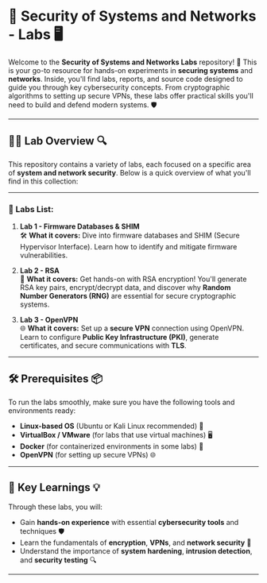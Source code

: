 
# 🔐 Security of Systems and Networks - Labs 🖥️

Welcome to the **Security of Systems and Networks Labs** repository! 🎉 This is your go-to resource for hands-on experiments in **securing systems** and **networks**. Inside, you'll find labs, reports, and source code designed to guide you through key cybersecurity concepts. From cryptographic algorithms to setting up secure VPNs, these labs offer practical skills you'll need to build and defend modern systems. 🛡️

---

## 🧑‍💻 Lab Overview 🔍

This repository contains a variety of labs, each focused on a specific area of **system and network security**. Below is a quick overview of what you'll find in this collection:

---

### 🧪 Labs List:

1. **Lab 1 - Firmware Databases & SHIM**  
   🛠️ **What it covers:** Dive into firmware databases and SHIM (Secure Hypervisor Interface). Learn how to identify and mitigate firmware vulnerabilities.

2. **Lab 2 - RSA**  
   🔐 **What it covers:** Get hands-on with RSA encryption! You'll generate RSA key pairs, encrypt/decrypt data, and discover why **Random Number Generators (RNG)** are essential for secure cryptographic systems.

3. **Lab 3 - OpenVPN**  
   🌐 **What it covers:** Set up a **secure VPN** connection using OpenVPN. Learn to configure **Public Key Infrastructure (PKI)**, generate certificates, and secure communications with **TLS**.

---

## 🛠️ Prerequisites 📦

To run the labs smoothly, make sure you have the following tools and environments ready:

- **Linux-based OS** (Ubuntu or Kali Linux recommended) 🐧
- **VirtualBox / VMware** (for labs that use virtual machines) 🖥️
- **Docker** (for containerized environments in some labs) 🐳
- **OpenVPN** (for setting up secure VPNs) 🌐


---

## 🚀 Key Learnings 💡

Through these labs, you will:

- Gain **hands-on experience** with essential **cybersecurity tools** and techniques 🛡️
- Learn the fundamentals of **encryption**, **VPNs**, and **network security** 🔐
- Understand the importance of **system hardening**, **intrusion detection**, and **security testing** 🔍

---
